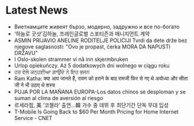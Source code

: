 # Latest News
-  Виетнамците живеят бързо, модерно, задружно и все по-богато
-  ‘하늘로 굿샷’김하늘, 프레인글로벌 스포티즌과 매니지먼트 계약
-  ASMIN PRIJAVIO ANELINE RODITELJE POLICIJI Tvrdi da dete drže bez njegove saglasnosti: "Ovo je propast, ćerka MORA DA NAPUSTI DRŽAVU"
-  I Oslo-skolen strammer vi nå inn skjermbruken
-  Urlop opiekuńczy. Aż 5 dodatkowych dni wolnego w ciągu roku
-  ਹਰ ਵੇਲੇ ਕਨ੍ਹਈਆ ਗਾਉਂਦੇ ਨੇ ਇਹ ਭਜਨ
-  Ram Katha: क्या आप जानते हैं, रावण को हराने के बाद रामजी फिर से गए थे अयोध्या और सीता जी ने भी उठाए थे शस्त्र
-  PUJA POR LA MAÑANA EUROPA-Los datos chinos se desploman y se suman al clima de aversión al riesgo
-  르세라핌, 美 ‘코첼라’ 출연...韓 가수 중 데뷔 후 최단기간 단독 무대 입성
-  T-Mobile Is Going Back to $60 Per Month Pricing for Home Internet Service - CNET

